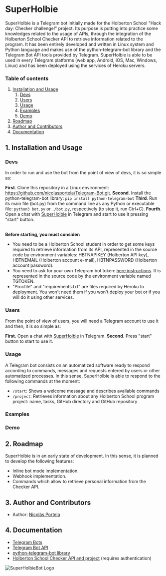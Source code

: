 # SuperHolbie

SuperHolbie is a Telegram bot initially made for the Holberton School "Hack day: Checker challenge!" project. Its purpose is putting into practice some knowledges related to the usage of APIs, through the integration of the Holberton School Checker API to retrieve information related to the program.
It has been entirely developed and written in Linux system and Python language and makes use of the python-telegram-bot library and the Telegram Bot API tools provided by Telegram. SuperHolbie is able to be used in every Telegram platforms (web app, Android, iOS, Mac, Windows, Linux) and has been deployed using the services of Heroku servers.

### Table of contents
1. [Installation and Usage](#1)
   1. [Devs](#11)
   2. [Users](#12)
   3. [Usage](#13)
   4. [Examples](#14)
   5. [Demo](#15)
2. [Roadmap](#2)
3. [Author and Contributors](#3)
4. [Documentation](#4)

## 1. Installation and Usage <a name="1"></a>

### Devs <a name="11"></a>
In order to run and use the bot from the point of view of devs, it is so simple as:

**First**. Clone this repository in a Linux environment: https://github.com/nicolasportela/Telegram-Bot.git.
**Second**. Install the python-telegram-bot library: `pip install python-telegram-bot`
**Third**. Run its main file (bot\.py) from the command line as any Python or executable file: `python3 bot.py` or `./bot.py`, respectively (to stop it, run Ctrl+C).
**Fourth**. Open a chat with [SuperHolbie](t.me/SuperHolbieBot) in Telegram and start to use it pressing "start" button.

\
**Before starting, you must consider:** 
* You need to be a Holberton School student in order to get some keys required to retrieve information from its API, represented in the source code by environment variables: HBTNAPIKEY (Holberton API key), HBTNEMAIL (Holberton account e-mail), HBTNPASSWORD (Holberton account password).
* You need to ask for your own Telegram bot token: [here instructions](https://core.telegram.org/bots#creating-a-new-bot). It is represented in the source code by the environment variable named TGTOKEN.
* "Procfile" and "requirements.txt" are files required by Heroku to deployment. You won't need them if you won't deploy your bot or if you will do it using other services.

### Users <a name="12"></a>
From the point of view of users, you will need a Telegram account to use it and then, it is so simple as:

**First.** Open a chat with [SuperHolbie](t.me/SuperHolbieBot) in Telegram.
**Second.** Press "start" button to start to use it.

### Usage <a name="13"></a>
A Telegram bot consists on an automatized software ready to respond according to commands, messages and requests entered by users or other automatized processes. In this sense, SuperHolbie is able to respond to the following commands at the moment:

* `/start`: Shows a welcome message and describes available commands
* `/project`: Retrieves information about any Holberton School program project: name, tasks, GitHub directory and GitHub repository

### Examples <a name="14"></a>


### Demo <a name="15"></a>


## 2. Roadmap
SuperHolbie is in an early state of development. In this sense, it is planned to develop the following features:
* Inline bot mode implementation.
* Webhook implementation.
* Commands which allow to retrieve personal information from the Checker API. 

## 3. Author and Contributors
* Author: [Nicolás Portela](https://github.com/nicolasportela)

## 4. Documentation
* [Telegram Bots](https://core.telegram.org/bots)
* [Telegram Bot API](https://core.telegram.org/bots/api)
* [python-telegram-bot library](https://python-telegram-bot.org)
* [Holberton School Checker API and project](https://intranet.hbtn.io/projects/434) (requires authentication)

![SuperHolbieBot Logo](https://lh3.googleusercontent.com/pw/ACtC-3fjBLXqSmJTPAPBpeXai2szaYlMWAZua78vboAmKOTodzRVG3uvOJi3vVHVQE-NkRozkVnvqsxbUaknmP53QnoeuQgHEZkG4o3b5OIXbNCOeuBg-YR33hkYfESLKcGTLb9R1a1N1PERTkGLIFv1dr29=s954-no?authuser=1)